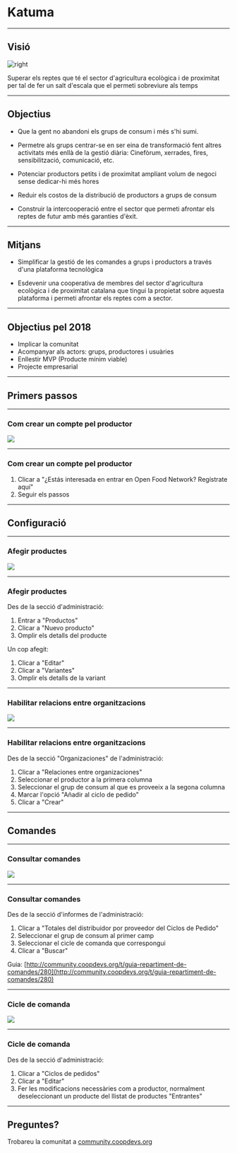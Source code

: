 # Katuma

---

## Visió

![right](images/avatar.png)

Superar els reptes que té el sector d'agricultura ecològica i de proximitat per tal de fer un salt d'escala que el permeti sobreviure als temps

---

## Objectius
* Que la gent no abandoni els grups de consum i més s'hi sumi.  
* Permetre als grups centrar-se en ser eina de transformació fent altres activitats més enllà de la gestió diària: Cinefòrum, xerrades, fires, sensibilització, comunicació, etc.

* Potenciar productors petits i de proximitat ampliant volum de negoci sense dedicar-hi més hores

* Reduir els costos de la distribució de productors a grups de consum 
* Construir la intercooperació entre el sector que permeti afrontar els reptes de futur amb més garanties d'èxit.

---

## Mitjans

* Simplificar la gestió de les comandes a grups i productors a través d'una plataforma tecnològica

* Esdevenir una cooperativa de membres del sector d'agricultura ecològica i de proximitat catalana que tingui la propietat sobre aquesta plataforma i permeti afrontar els reptes com a sector.

---

## Objectius pel 2018

* Implicar la comunitat
* Acompanyar als actors: grups, productores i usuàries
* Enllestir MVP (Producte mínim viable)
* Projecte empresarial

---

## Primers passos

---

### Com crear un compte pel productor

![](images/register.png)

---

### Com crear un compte pel productor

1. Clicar a "¿Estás interesada en entrar en Open Food Network? Regístrate aquí"
2. Seguir els passos

---

## Configuració

---

### Afegir productes

![](images/products.png)

---

### Afegir productes

Des de la secció d'administració:

1. Entrar a "Productos"
2. Clicar a "Nuevo producto"
3. Omplir els detalls del producte

Un cop afegit:

1. Clicar a "Editar"
2. Clicar a "Variantes"
3. Omplir els detalls de la variant

---

### Habilitar relacions entre organitzacions

![](images/relacions.png)

---

### Habilitar relacions entre organitzacions

Des de la secció "Organizaciones" de l'administració:

1. Clicar a "Relaciones entre organizaciones"
2. Seleccionar el productor a la primera columna
3. Seleccionar el grup de consum al que es proveeix a la segona columna
4. Marcar l'opció "Añadir al ciclo de pedido"
5. Clicar a "Crear"

---

## Comandes

---

### Consultar comandes

![](images/informes.png)

---

### Consultar comandes

Des de la secció d'informes de l'administració:

1. Clicar a "Totales del distribuidor por proveedor del Ciclos de Pedido"
2. Seleccionar el grup de consum al primer camp
3. Seleccionar el cicle de comanda que correspongui
4. Clicar a "Buscar"

Guia: [http://community.coopdevs.org/t/guia-repartiment-de-comandes/280](http://community.coopdevs.org/t/guia-repartiment-de-comandes/280)

---

### Cicle de comanda

![](images/cicle.png)

---

### Cicle de comanda

Des de la secció d'administració:

1. Clicar a "Ciclos de pedidos"
2. Clicar a "Editar"
3. Fer les modificacions necessàries com a productor, normalment deseleccionant un producte del llistat de productes "Entrantes"

---

## Preguntes?

Trobareu la comunitat a [community.coopdevs.org](community.coopdevs.org)
